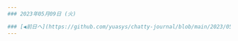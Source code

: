 ```yaml
---
### 2023年05月09日 (火)

### [◀️前日へ](https://github.com/yuasys/chatty-journal/blob/main/2023/05/2023-05-08.md)&emsp;&emsp;&emsp;&emsp;[翌日へ▶️](https://github.com/yuasys/chatty-journal/blob/main/2023/05/2023-05-10.md)
---
```

